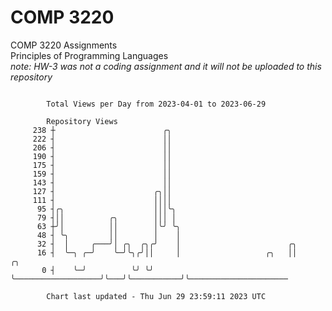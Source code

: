 # COMP 3220
COMP 3220 Assignments  
Principles of Programming Languages  
*note: HW-3 was not a coding assignment and it will not be uploaded to this repository*  

```

        Total Views per Day from 2023-04-01 to 2023-06-29

        Repository Views
     238 ┼                        ╭╮
     222 ┤                        ││
     206 ┤                        ││
     190 ┤                        ││
     175 ┤                        ││
     159 ┤                        ││
     143 ┤                        ││
     127 ┤                      ╭╮││
     111 ┤                      ││││
      95 ┤╭╮                    │││╰╮
      79 ┤││          ╭╮        │││ │
      63 ┼╯│          ││        │╰╯ ╰╮
      48 ┤ ╰╮         ││        │    │
      32 ┤  │     ╭───╯│ ╭╮  ╭╮╭╯    │                        ╭╮
      16 ┤  ╰─╮ ╭─╯    ╰─╯╰╮╭╯││     │                   ╭╮   ││           ╭╮
       0 ┤    ╰─╯          ╰╯ ╰╯     ╰───────────────────╯╰───╯╰───────────╯╰──────────────────────

        Chart last updated - Thu Jun 29 23:59:11 2023 UTC
        
```
